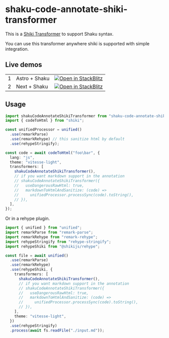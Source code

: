 # shaku-code-annotate-shiki-transformer

This is a [Shiki Transformer](https://shiki.matsu.io/guide/transformers) to support Shaku syntax.

You can use this transformer anywhere shiki is supported with simple integration.

## Live demos

|     |               |                                                                                                                                                              |
| --- | ------------- | ------------------------------------------------------------------------------------------------------------------------------------------------------------ |
| 1   | Astro + Shaku | [![Open in StackBlitz](https://developer.stackblitz.com/img/open_in_stackblitz.svg)](https://stackblitz.com/edit/github-yunziv-kcb1ow?file=astro.config.mjs) |
| 2   | Next + Shaku  | [![Open in StackBlitz](https://developer.stackblitz.com/img/open_in_stackblitz.svg)](https://stackblitz.com/edit/github-hrpoqm-sbmxb9?file=next.config.mjs)  |

## Usage

```ts
import shakuCodeAnnotateShikiTransformer from "shaku-code-annotate-shiki-transformer";
import { codeToHtml } from "shiki";

const unifiedProcessor = unified()
  .use(remarkParse)
  .use(remarkRehype) // this sanitize html by default
  .use(rehypeStringify);

const code = await codeToHtml("foo\bar", {
  lang: "js",
  theme: "vitesse-light",
  transformers: [
    shakuCodeAnnotateShikiTransformer(),
    // if you want markdown support in the annotation
    // shakuCodeAnnotateShikiTransformer({
    //   useDangerousRawHtml: true,
    //   markdownToHtmlAndSanitize: (code) =>
    //     unifiedProcessor.processSync(code).toString(),
    // }),
  ],
});
```

Or in a rehype plugin.

```ts
import { unified } from "unified";
import remarkParse from "remark-parse";
import remarkRehype from "remark-rehype";
import rehypeStringify from "rehype-stringify";
import rehypeShiki from "@shikijs/rehype";

const file = await unified()
  .use(remarkParse)
  .use(remarkRehype)
  .use(rehypeShiki, {
    transformers: [
      shakuCodeAnnotateShikiTransformer(),
      // if you want markdown support in the annotation
      // shakuCodeAnnotateShikiTransformer({
      //   useDangerousRawHtml: true,
      //   markdownToHtmlAndSanitize: (code) =>
      //     unifiedProcessor.processSync(code).toString(),
      // }),
    ],
    theme: "vitesse-light",
  })
  .use(rehypeStringify)
  .process(await fs.readFile("./input.md"));
```
